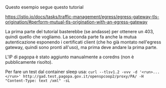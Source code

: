 Questo esempio segue questo tutorial

https://istio.io/docs/tasks/traffic-management/egress/egress-gateway-tls-origination/#perform-mutual-tls-origination-with-an-egress-gateway

La prima parte del tutorial basterebbe (se andasse) per ottenere un 403, quindi quello che vogliamo. La seconda parte fa anche la mutua autenticazione esponendo i certificati client (che ho già montato nell'egress gateway, quindi sono pronti all'uso), ma prima deve andare la prima parte.

L'IP di pagopa è stato aggiunto manualmente a coredns (non è pubblicamente risolto).

Per fare un test dal container sleep usa: `curl --tlsv1.2 -vvv -d '<run>...</run>' http://gad.test.pagopa.gov.it/openspcoop2/proxy/PA/ -H "Content-Type: text
/xml" -sL`